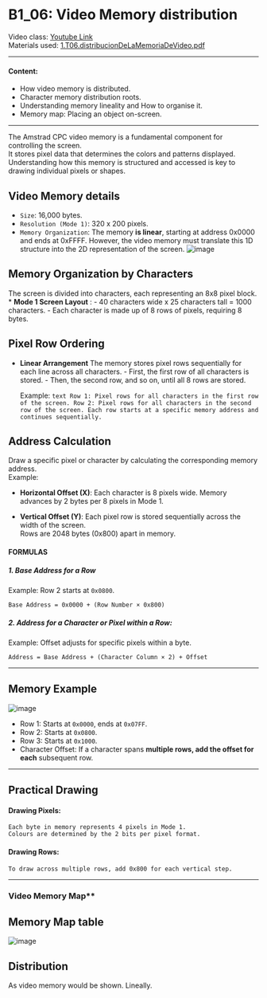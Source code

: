 # B1_06: Video Memory distribution
Video class: [Youtube Link](https://youtu.be/sDFBbLqe3X4)    
Materials used: [ 1.T06.distribucionDeLaMemoriaDeVideo.pdf ](https://github.com/alexandrglm/elearning_tools/blob/e11b767d79b3f5c9a20572a333016694d1feeac4/z80asmmooc/contents/Course/MODULE_1%3ASprite_in_machine_Code/B01_THEORY/B01_materials/1.T06.distribucionDeLaMemoriaDeVideo.pdf)  
***

#### Content:  
- How video memory is distributed.
- Character memory distribution roots.
- Understanding memory lineality and How to organise it.
- Memory map: Placing an object on-screen. 
***

The Amstrad CPC video memory is a fundamental component for controlling the screen.  
It stores pixel data that determines the colors and patterns displayed.  
Understanding how this memory is structured and accessed is key to drawing individual pixels or shapes.  

## Video Memory details
* `Size`: 16,000 bytes.
* `Resolution (Mode 1)`: 320 x 200 pixels.
* `Memory Organization`: The memory **is linear**, starting at address 0x0000 and ends at 0xFFFF. However, the video memory must translate this 1D structure into the 2D representation of the screen.
![image](https://github.com/user-attachments/assets/b84c2d43-3d71-4c7a-bb3a-d2c7dae6aa4f)

## Memory Organization by Characters
The screen is divided into characters, each representing an 8x8 pixel block.
    * __Mode 1 Screen Layout__ :
        - 40 characters wide x 25 characters tall = 1000 characters.
        - Each character is made up of 8 rows of pixels, requiring 8 bytes.

## Pixel Row Ordering

* **Linear Arrangement**
   The memory stores pixel rows sequentially for each line across all characters.
        - First, the first row of all characters is stored.
        - Then, the second row, and so on, until all 8 rows are stored.

    Example:
      ```text
        Row 1: Pixel rows for all characters in the first row of the screen.
        Row 2: Pixel rows for all characters in the second row of the screen.
        Each row starts at a specific memory address and continues sequentially.
      ```

## Address Calculation

Draw a specific pixel or character by calculating the corresponding memory address.  
Example:

- **Horizontal Offset (X)**:
  Each character is 8 pixels wide. Memory advances by 2 bytes per 8 pixels in Mode 1.  

- **Vertical Offset (Y)**:
  Each pixel row is stored sequentially across the width of the screen.  
  Rows are 2048 bytes (0x800) apart in memory.  

#### FORMULAS
##### 1. Base Address for a Row
Example: Row 2 starts at `0x0800`.  

```formula
Base Address = 0x0000 + (Row Number × 0x800)
```
  
##### 2. Address for a Character or Pixel within a Row:
Example: Offset adjusts for specific pixels within a byte.

```formula
Address = Base Address + (Character Column × 2) + Offset
```
***
## Memory Example
![image](https://github.com/user-attachments/assets/2e275a36-cad8-428e-86c3-19109edaec8f)  
* Row 1: Starts at `0x0000`, ends at `0x07FF`.
* Row 2: Starts at `0x0800`.
* Row 3: Starts at `0x1000`.
* Character Offset: If a character spans **multiple rows, add the offset for each** subsequent row.
***
## Practical Drawing
#### Drawing Pixels:

    Each byte in memory represents 4 pixels in Mode 1.
    Colours are determined by the 2 bits per pixel format.

#### Drawing Rows:

    To draw across multiple rows, add 0x800 for each vertical step.
***
### Video Memory Map**

## Memory Map table
![image](https://github.com/user-attachments/assets/ae857552-41ad-4403-87c3-70b15d22fe58)



## Distribution


As video memory would be shown. Lineally.  



